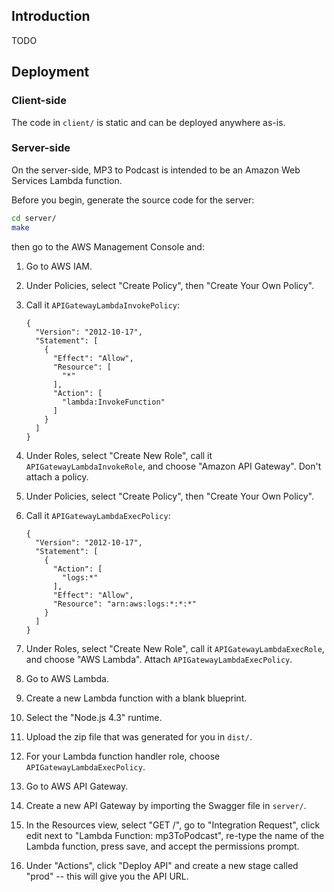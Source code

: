 ## Introduction

TODO

## Deployment

### Client-side

The code in `client/` is static and can be deployed anywhere as-is.

### Server-side

On the server-side, MP3 to Podcast is intended to be an Amazon Web Services Lambda function.

Before you begin, generate the source code for the server:

```bash
cd server/
make
```

then go to the AWS Management Console and:

1. Go to AWS IAM.
2. Under Policies, select "Create Policy", then "Create Your Own Policy".
3. Call it `APIGatewayLambdaInvokePolicy`:

    ```
    {
      "Version": "2012-10-17",
      "Statement": [
        {
          "Effect": "Allow",
          "Resource": [
            "*"
          ],
          "Action": [
            "lambda:InvokeFunction"
          ]
        }
      ]
    }
    ```

4. Under Roles, select "Create New Role", call it `APIGatewayLambdaInvokeRole`, and choose "Amazon API Gateway". Don't attach a policy.
5. Under Policies, select "Create Policy", then "Create Your Own Policy".
6. Call it `APIGatewayLambdaExecPolicy`:

    ```
    {
      "Version": "2012-10-17",
      "Statement": [
        {
          "Action": [
            "logs:*"
          ],
          "Effect": "Allow",
          "Resource": "arn:aws:logs:*:*:*"
        }
      ]
    }
    ```

7. Under Roles, select "Create New Role", call it `APIGatewayLambdaExecRole`, and choose "AWS Lambda". Attach `APIGatewayLambdaExecPolicy`.
8. Go to AWS Lambda.
9. Create a new Lambda function with a blank blueprint.
10. Select the "Node.js 4.3" runtime.
11. Upload the zip file that was generated for you in `dist/`.
12. For your Lambda function handler role, choose `APIGatewayLambdaExecPolicy`.
13. Go to AWS API Gateway.
14. Create a new API Gateway by importing the Swagger file in `server/`.
15. In the Resources view, select "GET /", go to "Integration Request", click edit next to "Lambda Function: mp3ToPodcast", re-type the name of the Lambda function, press save, and accept the permissions prompt.
16. Under "Actions", click "Deploy API" and create a new stage called "prod" -- this will give you the API URL.
